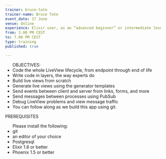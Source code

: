 ```yaml
---
trainer: bruce-tate
trainer-name: Bruce Tate
event_date: 17 June
venue: Online
experience: Elixir user, as an “advanced beginner” or intermediate level. No Phoenix experience required.
from: 3.00 PM CEST
to: 7.00 PM CEST
type: training
published: true

---
```

<ul>OBJECTIVES:
<li>Code the whole LiveView lifecycle, from endpoint through end of life</li>
<li>Write code in layers, the way experts do</li>
<li>Build live views from scratch</li>
<li>Generate live views using the generator templates</li>
<li>Send events between client and server from links, forms, and more</li>
<li>Send messages between processes using PubSub</li>
<li>Debug LiveView problems and view message traffic</li>
<li>You can follow along as we build this app using git.</li>
</ul>

PREREQUISITES
<ul>Please install the following:
<li>git</li>
<li>an editor of your choice</li>
<li>Postgresql</li>
<li>Elixir 1.8 or better</li>
<li>Phoenix 1.5 or better</li>
</ul>

